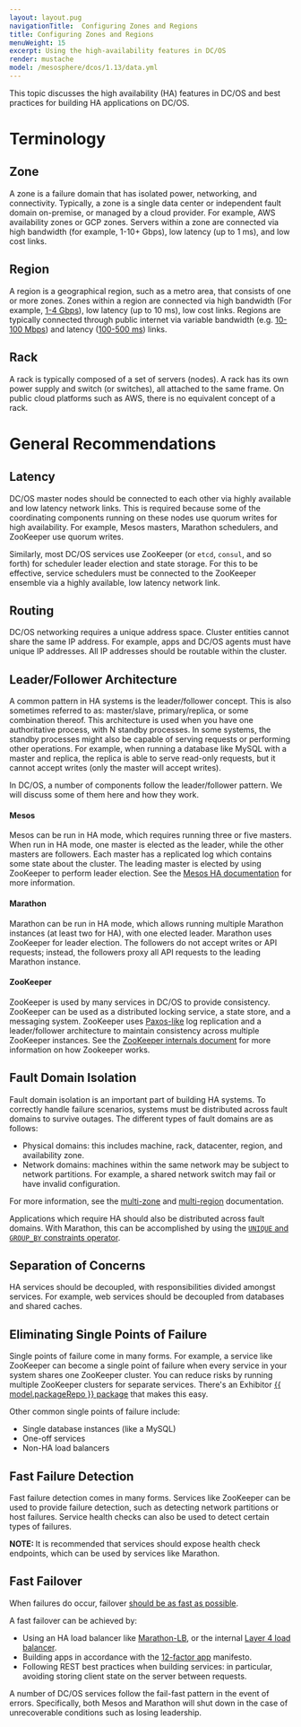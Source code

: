 ```yaml
---
layout: layout.pug
navigationTitle:  Configuring Zones and Regions
title: Configuring Zones and Regions
menuWeight: 15
excerpt: Using the high-availability features in DC/OS
render: mustache
model: /mesosphere/dcos/1.13/data.yml
---
```


This topic discusses the high availability (HA) features in DC/OS and best practices for building HA applications on DC/OS.

# Terminology

## Zone
A zone is a failure domain that has isolated power, networking, and connectivity. Typically, a zone is a single data center or independent fault domain on-premise, or managed by a cloud provider. For example, AWS availability zones or GCP zones. Servers within a zone are connected via high bandwidth (for example, 1-10+ Gbps), low latency (up to 1 ms), and low cost links.

## Region
A region is a geographical region, such as a metro area, that consists of one or more zones. Zones within a region are connected via high bandwidth (For example, [1-4 Gbps](https://blog.serverdensity.com/network-performance-aws-google-rackspace-softlayer/)), low latency (up to 10 ms), low cost links. Regions are typically connected through public internet via variable bandwidth (e.g. [10-100 Mbps](https://cloudharmony.com/speedtest-for-aws)) and latency ([100-500 ms](https://www.concurrencylabs.com/blog/choose-your-aws-region-wisely/)) links.

## Rack
A rack is typically composed of a set of servers (nodes). A rack has its own power supply and switch (or switches), all attached to the same frame. On public cloud platforms such as AWS, there is no equivalent concept of a rack.

# General Recommendations

## Latency
DC/OS master nodes should be connected to each other via highly available and low latency network links. This is required because some of the coordinating components running on these nodes use quorum writes for high availability. For example, Mesos masters, Marathon schedulers, and ZooKeeper use quorum writes.

Similarly, most DC/OS services use ZooKeeper (or `etcd`, `consul`, and so forth) for scheduler leader election and state storage. For this to be effective, service schedulers must be connected to the ZooKeeper ensemble via a highly available, low latency network link.

## Routing
DC/OS networking requires a unique address space. Cluster entities cannot share the same IP address. For example, apps and DC/OS agents must have unique IP addresses. All IP addresses should be routable within the cluster.

## Leader/Follower Architecture

A common pattern in HA systems is the leader/follower concept. This is also sometimes referred to as: master/slave, primary/replica, or some combination thereof. This architecture is used when you have one authoritative process, with N standby processes. In some systems, the standby processes might also be capable of serving requests or performing other operations. For example, when running a database like MySQL with a master and replica, the replica is able to serve read-only requests, but it cannot accept writes (only the master will accept writes).

In DC/OS, a number of components follow the leader/follower pattern. We will discuss some of them here and how they work.

#### Mesos

Mesos can be run in HA mode, which requires running three or five masters. When run in HA mode, one master is elected as the leader, while the other masters are followers. Each master has a replicated log which contains some state about the cluster. The leading master is elected by using ZooKeeper to perform leader election. See the [Mesos HA documentation](https://mesos.apache.org/documentation/latest/high-availability/) for more information.

#### Marathon

Marathon can be run in HA mode, which allows running multiple Marathon instances (at least two for HA), with one elected leader. Marathon uses ZooKeeper for leader election. The followers do not accept writes or API requests; instead, the followers proxy all API requests to the leading Marathon instance.

#### ZooKeeper

ZooKeeper is used by many services in DC/OS to provide consistency. ZooKeeper can be used as a distributed locking service, a state store, and a messaging system. ZooKeeper uses [Paxos-like](https://en.wikipedia.org/wiki/Paxos_%28computer_science%29) log replication and a leader/follower architecture to maintain consistency across multiple ZooKeeper instances. See the [ZooKeeper internals document](https://zookeeper.apache.org/doc/r3.4.8/zookeeperInternals.html) for more information on how Zookeeper works.

## Fault Domain Isolation
Fault domain isolation is an important part of building HA systems. To correctly handle failure scenarios, systems must be distributed across fault domains to survive outages. The different types of fault domains are as follows:

 * Physical domains: this includes machine, rack, datacenter, region, and availability zone.
 * Network domains: machines within the same network may be subject to network partitions. For example, a shared network switch may fail or have invalid configuration.

For more information, see the [multi-zone](/mesosphere/dcos/1.13/installing/high-availability/multi-zone/) and [multi-region](/mesosphere/dcos/1.13/installing/high-availability/multi-region/) documentation.

Applications which require HA should also be distributed across fault domains. With Marathon, this can be accomplished by using the [`UNIQUE`  and `GROUP_BY` constraints operator](https://mesosphere.github.io/marathon/docs/constraints.html).

## Separation of Concerns

HA services should be decoupled, with responsibilities divided amongst services. For example, web services should be decoupled from databases and shared caches.

## Eliminating Single Points of Failure

Single points of failure come in many forms. For example, a service like ZooKeeper can become a single point of failure when every service in your system shares one ZooKeeper cluster. You can reduce risks by running multiple ZooKeeper clusters for separate services. There's an Exhibitor [{{ model.packageRepo }} package](https://github.com/mesosphere/exhibitor-dcos) that makes this easy.

Other common single points of failure include:

- Single database instances (like a MySQL)
- One-off services
- Non-HA load balancers

## Fast Failure Detection

Fast failure detection comes in many forms. Services like ZooKeeper can be used to provide failure detection, such as detecting network partitions or host failures. Service health checks can also be used to detect certain types of failures.

<p class="message--note"><strong>NOTE: </strong>It is recommended that services should expose health check endpoints, which can be used by services like Marathon.</p>

## Fast Failover

When failures do occur, failover [should be as fast as possible](https://en.wikipedia.org/wiki/Fail-fast).

A fast failover can be achieved by:

 * Using an HA load balancer like [Marathon-LB](/mesosphere/dcos/services/marathon-lb/1.13/), or the internal [Layer 4 load balancer](/mesosphere/dcos/1.13/networking/load-balancing-vips/).
 * Building apps in accordance with the [12-factor app](http://12factor.net/) manifesto.
 * Following REST best practices when building services: in particular, avoiding storing client state on the server between requests.

A number of DC/OS services follow the fail-fast pattern in the event of errors. Specifically, both Mesos and Marathon will shut down in the case of unrecoverable conditions such as losing leadership.
